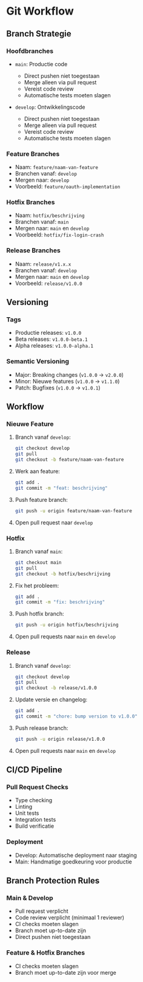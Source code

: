 # Git Workflow

## Branch Strategie

### Hoofdbranches
- `main`: Productie code
  - Direct pushen niet toegestaan
  - Merge alleen via pull request
  - Vereist code review
  - Automatische tests moeten slagen
  
- `develop`: Ontwikkelingscode
  - Direct pushen niet toegestaan
  - Merge alleen via pull request
  - Vereist code review
  - Automatische tests moeten slagen

### Feature Branches
- Naam: `feature/naam-van-feature`
- Branchen vanaf: `develop`
- Mergen naar: `develop`
- Voorbeeld: `feature/oauth-implementation`

### Hotfix Branches
- Naam: `hotfix/beschrijving`
- Branchen vanaf: `main`
- Mergen naar: `main` en `develop`
- Voorbeeld: `hotfix/fix-login-crash`

### Release Branches
- Naam: `release/v1.x.x`
- Branchen vanaf: `develop`
- Mergen naar: `main` en `develop`
- Voorbeeld: `release/v1.0.0`

## Versioning

### Tags
- Productie releases: `v1.0.0`
- Beta releases: `v1.0.0-beta.1`
- Alpha releases: `v1.0.0-alpha.1`

### Semantic Versioning
- Major: Breaking changes (`v1.0.0` → `v2.0.0`)
- Minor: Nieuwe features (`v1.0.0` → `v1.1.0`)
- Patch: Bugfixes (`v1.0.0` → `v1.0.1`)

## Workflow

### Nieuwe Feature
1. Branch vanaf `develop`:
   ```bash
   git checkout develop
   git pull
   git checkout -b feature/naam-van-feature
   ```

2. Werk aan feature:
   ```bash
   git add .
   git commit -m "feat: beschrijving"
   ```

3. Push feature branch:
   ```bash
   git push -u origin feature/naam-van-feature
   ```

4. Open pull request naar `develop`

### Hotfix
1. Branch vanaf `main`:
   ```bash
   git checkout main
   git pull
   git checkout -b hotfix/beschrijving
   ```

2. Fix het probleem:
   ```bash
   git add .
   git commit -m "fix: beschrijving"
   ```

3. Push hotfix branch:
   ```bash
   git push -u origin hotfix/beschrijving
   ```

4. Open pull requests naar `main` en `develop`

### Release
1. Branch vanaf `develop`:
   ```bash
   git checkout develop
   git pull
   git checkout -b release/v1.0.0
   ```

2. Update versie en changelog:
   ```bash
   git add .
   git commit -m "chore: bump version to v1.0.0"
   ```

3. Push release branch:
   ```bash
   git push -u origin release/v1.0.0
   ```

4. Open pull requests naar `main` en `develop`

## CI/CD Pipeline

### Pull Request Checks
- Type checking
- Linting
- Unit tests
- Integration tests
- Build verificatie

### Deployment
- Develop: Automatische deployment naar staging
- Main: Handmatige goedkeuring voor productie

## Branch Protection Rules

### Main & Develop
- Pull request verplicht
- Code review verplicht (minimaal 1 reviewer)
- CI checks moeten slagen
- Branch moet up-to-date zijn
- Direct pushen niet toegestaan

### Feature & Hotfix Branches
- CI checks moeten slagen
- Branch moet up-to-date zijn voor merge
